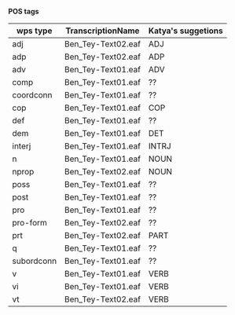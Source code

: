 __POS tags__

wps type | TranscriptionName | Katya's suggetions
-- | -- | --
adj | Ben_Tey-Text02.eaf | ADJ
adp | Ben_Tey-Text02.eaf | ADP
adv | Ben_Tey-Text01.eaf | ADV
comp | Ben_Tey-Text01.eaf | ??
coordconn | Ben_Tey-Text01.eaf | ??
cop | Ben_Tey-Text01.eaf | COP
def | Ben_Tey-Text01.eaf | ??
dem | Ben_Tey-Text01.eaf | DET
interj | Ben_Tey-Text01.eaf | INTRJ
n | Ben_Tey-Text01.eaf | NOUN
nprop | Ben_Tey-Text02.eaf | NOUN
poss | Ben_Tey-Text01.eaf | ??
post | Ben_Tey-Text01.eaf | ??
pro | Ben_Tey-Text01.eaf | ??
pro-form | Ben_Tey-Text02.eaf | ??
prt | Ben_Tey-Text02.eaf | PART
q | Ben_Tey-Text01.eaf | ??
subordconn | Ben_Tey-Text01.eaf | ??
v | Ben_Tey-Text01.eaf | VERB
vi | Ben_Tey-Text01.eaf | VERB
vt | Ben_Tey-Text02.eaf | VERB
